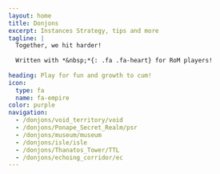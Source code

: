 ```yaml
---
layout: home
title: Donjons
excerpt: Instances Strategy, tips and more
tagline: |
  Together, we hit harder!
  
  Written with *&nbsp;*{: .fa .fa-heart} for RoM players!
  
heading: Play for fun and growth to cum!
icon:
  type: fa
  name: fa-empire
color: purple
navigation:
  - /donjons/void_territory/void
  - /donjons/Ponape_Secret_Realm/psr
  - /donjons/museum/museum
  - /donjons/isle/isle
  - /donjons/Thanatos_Tower/TTL
  - /donjons/echoing_corridor/ec
---
```

